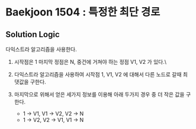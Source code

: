 # Baekjoon 1504 : 특정한 최단 경로

## Solution Logic

다익스트라 알고리즘을 사용한다.

1. 시작점은 1 마지막 정점은 N, 중건에 거쳐야 하는 정점 V1, V2 가 있다.\\

2. 다익스트라 알고리즘을 사용하여 시작점 1, V1, V2 에 대해서 다른 노드로 갈때 최댓값을 구한다.

3. 마지막으로 위해서 얻은 세가지 정보를 이용해 아래 두가지 경우 중 더 작은 값을 구한다.
    - 1 -> V1, V1 -> V2, V2 -> N
    - 1 -> V2, V2 -> V1, V1 -> N
